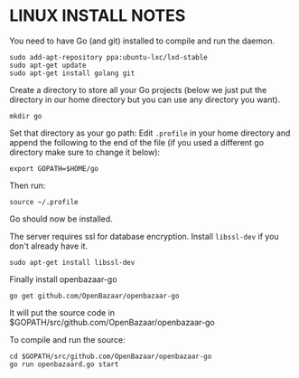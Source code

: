 LINUX INSTALL NOTES
====================

You need to have Go (and git) installed to compile and run the daemon.
```
sudo add-apt-repository ppa:ubuntu-lxc/lxd-stable
sudo apt-get update
sudo apt-get install golang git
```

Create a directory to store all your Go projects (below we just put the directory in our home directory but you can use any directory you want).

```
mkdir go
```

Set that directory as your go path:
Edit `.profile` in your home directory and append the following to the end of the file (if you used a different go directory make sure to change it below):
```
export GOPATH=$HOME/go
```

Then run:
```
source ~/.profile
```

Go should now be installed.

The server requires ssl for database encryption. Install `libssl-dev` if you don't already have it.
```
sudo apt-get install libssl-dev
```

Finally install openbazaar-go
```
go get github.com/OpenBazaar/openbazaar-go
```

It will put the source code in $GOPATH/src/github.com/OpenBazaar/openbazaar-go

To compile and run the source:
```
cd $GOPATH/src/github.com/OpenBazaar/openbazaar-go
go run openbazaard.go start
```